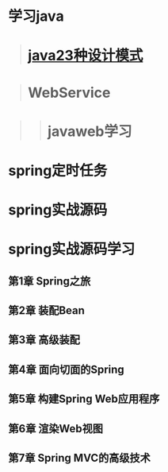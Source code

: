 学习java
===========

># [java23种设计模式](https://github.com/kgy-idea-study/study/tree/master/java/DesignPatterns)  

># WebService  

>># javaweb学习  

 # spring定时任务  

 # spring实战源码  

 # spring实战源码学习  
  ## 第1章 Spring之旅

  ## 第2章 装配Bean

  ## 第3章 高级装配

  ## 第4章 面向切面的Spring

  ## 第5章 构建Spring Web应用程序

  ## 第6章 渲染Web视图

  ## 第7章 Spring MVC的高级技术
 
